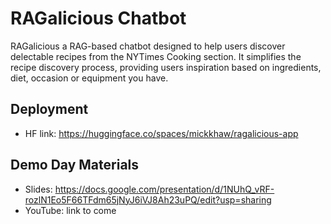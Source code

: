 # RAGalicious Chatbot

RAGalicious a RAG-based chatbot designed to help users discover delectable recipes from the NYTimes Cooking section. It simplifies the recipe discovery process, providing users inspiration based on ingredients, diet, occasion or equipment you have.

## Deployment

- HF link: https://huggingface.co/spaces/mickkhaw/ragalicious-app

## Demo Day Materials

- Slides: https://docs.google.com/presentation/d/1NUhQ_vRF-rozlN1Eo5F66TFdm65jNyJ6iVJ8Ah23uPQ/edit?usp=sharing
- YouTube: link to come
